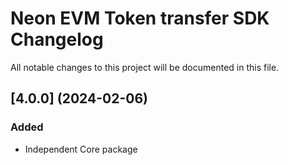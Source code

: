# Neon EVM Token transfer SDK Changelog
All notable changes to this project will be documented in this file.

## [4.0.0] (2024-02-06)
### Added
* Independent Core package
